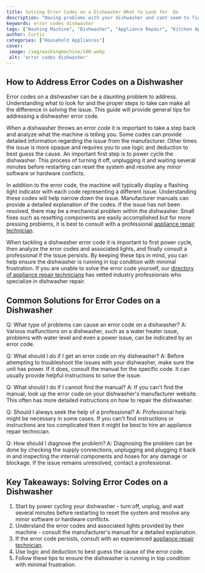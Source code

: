 ```yaml
---
title: Solving Error Codes on a Dishwasher What to Look for  Do
description: "Having problems with your dishwasher and cant seem to figure out whats wrong Error codes can be confusing but have no fear This article will provide tips and advice on what to look out for when trying to solve a dishwasher error code"
keywords: error codes dishwasher
tags: ["Washing Machine", "Dishwasher", "Appliance Repair", "Kitchen Appliances", "Clean Appliance"]
author: Curtis
categories: ["Household Appliances"]
cover: 
 image: /img/washingmachine/100.webp
 alt: 'error codes dishwasher'
---
```

## How to Address Error Codes on a Dishwasher
Error codes on a dishwasher can be a daunting problem to address. Understanding what to look for and the proper steps to take can make all the difference in solving the issue. This guide will provide general tips for addressing a dishwasher error code.

When a dishwasher throws an error code it is important to take a step back and analyze what the machine is telling you. Some codes can provide detailed information regarding the issue from the manufacturer. Other times the issue is more opaque and requires you to use logic and deduction to best guess the cause. An important first step is to power cycle the dishwasher. This process of turning it off, unplugging it and waiting several minutes before restarting can reset the system and resolve any minor software or hardware conflicts.

In addition to the error code, the machine will typically display a flashing light indicator with each code representing a different issue. Understanding these codes will help narrow down the issue. Manufacturer manuals can provide a detailed explanation of the codes. If the issue has not been resolved, there may be a mechanical problem within the dishwasher. Small fixes such as resetting components are easily accomplished but for more pressing problems, it is best to consult with a professional [appliance repair technician](./pages/appliance-repair-technicians).

When tackling a dishwasher error code it is important to first power cycle, then analyze the error codes and associated lights, and finally consult a professional if the issue persists. By keeping these tips in mind, you can help ensure the dishwasher is running in top condition with minimal frustration. If you are unable to solve the error code yourself, our [directory of appliance repair technicians](./pages/appliance-repair-technicians) has vetted industry professionals who specialize in dishwasher repair.

## Common Solutions for Error Codes on a Dishwasher 

Q: What type of problems can cause an error code on a dishwasher?
A: Various malfunctions on a dishwasher, such as a water heater issue, problems with water level and even a power issue, can be indicated by an error code. 

Q: What should I do if I get an error code on my dishwasher?
A: Before attempting to troubleshoot the issues with your dishwasher, make sure the unit has power. If it does, consult the manual for the specific code. It can usually provide helpful instructions to solve the issue. 

Q: What should I do if I cannot find the manual?
A: If you can't find the manual, look up the error code on your dishwasher's manufacturer website. This often has more detailed instructions on how to repair the dishwasher. 

Q: Should I always seek the help of a professional?
A: Professional help might be necessary in some cases. If you can't find instructions or instructions are too complicated then it might be best to hire an appliance repair technician.

Q: How should I diagnose the problem?
A: Diagnosing the problem can be done by checking the supply connections, unplugging and plugging it back in and inspecting the internal components and hoses for any damage or blockage. If the issue remains unresolved, contact a professional.

## 

## Key Takeaways: Solving Error Codes on a Dishwasher
1. Start by power cycling your dishwasher - turn off, unplug, and wait several minutes before restarting to reset the system and resolve any minor software or hardware conflicts.
2. Understand the error codes and associated lights provided by their machine - consult the manufacturer's manual for a detailed explanation.
3. If the error code persists, consult with an experienced [appliance repair technician](./pages/appliance-repair-technicians).
4. Use logic and deduction to best guess the cause of the error code.
5. Follow these tips to ensure the dishwasher is running in top condition with minimal frustration.
